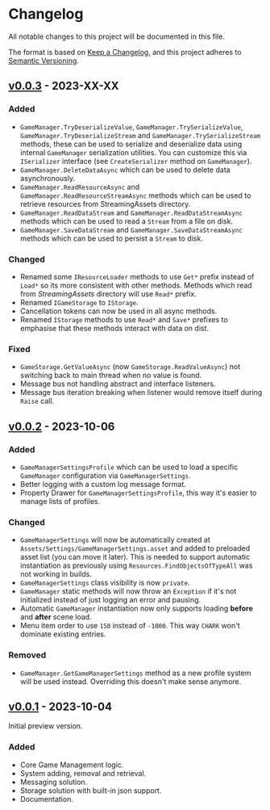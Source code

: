 ﻿# Changelog

All notable changes to this project will be documented in this file.

The format is based on [Keep a Changelog](https://keepachangelog.com/en/1.0.0/), and this project
adheres to [Semantic Versioning](https://semver.org/spec/v2.0.0.html).

## [v0.0.3](https://github.com/chark/game-management/compare/v0.0.2...v0.0.3) - 2023-XX-XX

### Added

- `GameManager.TryDeserializeValue`, `GameManager.TrySerializeValue`, `GameManager.TryDeserializeStream` and `GameManager.TrySerializeStream` methods, these can be used to serialize and deserialize data using internal `GameManager` serialization utilities. You can customize this via `ISerializer` interface (see `CreateSerializer` method on `GameManager`).
- `GameManager.DeleteDataAsync` which can be used to delete data asynchronously.
- `GameManager.ReadResourceAsync` and `GameManager.ReadResourceStreamAsync` methods which can be used to retrieve resources from StreamingAssets directory.
- `GameManager.ReadDataStream` and `GameManager.ReadDataStreamAsync` methods which can be used to read a `Stream` from a file on disk.
- `GameManager.SaveDataStream` and `GameManager.SaveDataStreamAsync` methods which can be used to persist a `Stream` to disk.

### Changed

- Renamed some `IResourceLoader` methods to use `Get*` prefix instead of `Load*` so its more consistent with other methods. Methods which read from _StreamingAssets_ directory will use `Read*` prefix.
- Renamed `IGameStorage` to `IStorage`.
- Cancellation tokens can now be used in all async methods.
- Renamed `IStorage` methods to use `Read*` and `Save*` prefixes to emphasise that these methods interact with data on dist.

### Fixed

- `GameStorage.GetValueAsync` (now `GameStorage.ReadValueAsync`) not switching back to main thread when no value is found.
- Message bus not handling abstract and interface listeners.
- Message bus iteration breaking when listener would remove itself during `Raise` call.

## [v0.0.2](https://github.com/chark/game-management/compare/v0.0.1...v0.0.2) - 2023-10-06

### Added

- `GameManagerSettingsProfile` which can be used to load a specific `GameManager` configuration via `GameManagerSettings`.
- Better logging with a custom log message format.
- Property Drawer for `GameManagerSettingsProfile`, this way it's easier to manage lists of profiles.

### Changed

- `GameManagerSettings` will now be automatically created at `Assets/Settings/GameManagerSettings.asset` and added to preloaded asset list (you can move it later). This is needed to support automatic instantiation as previously using `Resources.FindObjectsOfTypeAll` was not working in builds.
- `GameManagerSettings` class visibility is now `private`.
- `GameManager` static methods will now throw an `Exception` if it's not initialized instead of just logging an error and pausing.
- Automatic `GameManager` instantiation now only supports loading **before** and **after** scene load.
- Menu item order to use `150` instead of `-1000`. This way `CHARK` won't dominate existing entries.

### Removed

- `GameManager.GetGameManagerSettings` method as a new profile system will be used instead. Overriding this doesn't make sense anymore.

## [v0.0.1](https://github.com/chark/game-management/compare/v0.0.1) - 2023-10-04

Initial preview version.

### Added

- Core Game Management logic.
- System adding, removal and retrieval.
- Messaging solution.
- Storage solution with built-in json support.
- Documentation.
